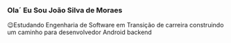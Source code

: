 ### Ola´ Eu Sou João Silva de Moraes 
😉Estudando Engenharia de Software em Transição de carreira construindo um caminho para desenvolvedor Android backend 

